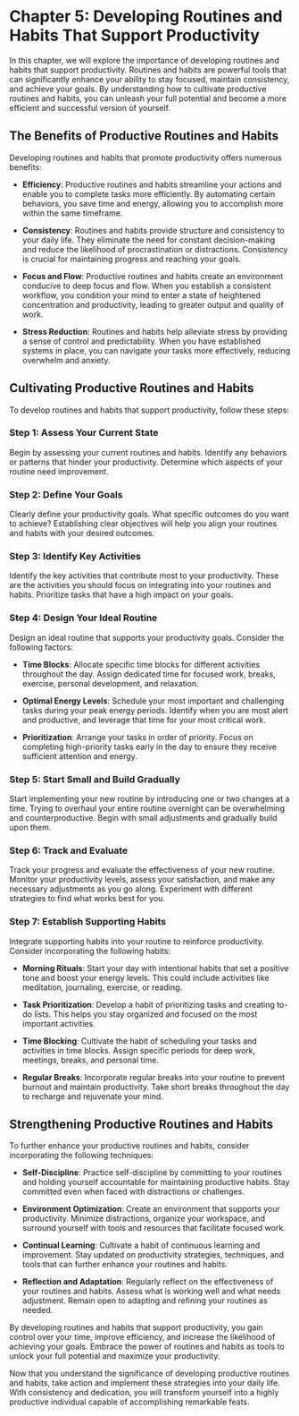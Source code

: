 Chapter 5: Developing Routines and Habits That Support Productivity
===================================================================

In this chapter, we will explore the importance of developing routines and habits that support productivity. Routines and habits are powerful tools that can significantly enhance your ability to stay focused, maintain consistency, and achieve your goals. By understanding how to cultivate productive routines and habits, you can unleash your full potential and become a more efficient and successful version of yourself.

The Benefits of Productive Routines and Habits
----------------------------------------------

Developing routines and habits that promote productivity offers numerous benefits:

* **Efficiency**: Productive routines and habits streamline your actions and enable you to complete tasks more efficiently. By automating certain behaviors, you save time and energy, allowing you to accomplish more within the same timeframe.

* **Consistency**: Routines and habits provide structure and consistency to your daily life. They eliminate the need for constant decision-making and reduce the likelihood of procrastination or distractions. Consistency is crucial for maintaining progress and reaching your goals.

* **Focus and Flow**: Productive routines and habits create an environment conducive to deep focus and flow. When you establish a consistent workflow, you condition your mind to enter a state of heightened concentration and productivity, leading to greater output and quality of work.

* **Stress Reduction**: Routines and habits help alleviate stress by providing a sense of control and predictability. When you have established systems in place, you can navigate your tasks more effectively, reducing overwhelm and anxiety.

Cultivating Productive Routines and Habits
------------------------------------------

To develop routines and habits that support productivity, follow these steps:

### Step 1: Assess Your Current State

Begin by assessing your current routines and habits. Identify any behaviors or patterns that hinder your productivity. Determine which aspects of your routine need improvement.

### Step 2: Define Your Goals

Clearly define your productivity goals. What specific outcomes do you want to achieve? Establishing clear objectives will help you align your routines and habits with your desired outcomes.

### Step 3: Identify Key Activities

Identify the key activities that contribute most to your productivity. These are the activities you should focus on integrating into your routines and habits. Prioritize tasks that have a high impact on your goals.

### Step 4: Design Your Ideal Routine

Design an ideal routine that supports your productivity goals. Consider the following factors:

* **Time Blocks**: Allocate specific time blocks for different activities throughout the day. Assign dedicated time for focused work, breaks, exercise, personal development, and relaxation.

* **Optimal Energy Levels**: Schedule your most important and challenging tasks during your peak energy periods. Identify when you are most alert and productive, and leverage that time for your most critical work.

* **Prioritization**: Arrange your tasks in order of priority. Focus on completing high-priority tasks early in the day to ensure they receive sufficient attention and energy.

### Step 5: Start Small and Build Gradually

Start implementing your new routine by introducing one or two changes at a time. Trying to overhaul your entire routine overnight can be overwhelming and counterproductive. Begin with small adjustments and gradually build upon them.

### Step 6: Track and Evaluate

Track your progress and evaluate the effectiveness of your new routine. Monitor your productivity levels, assess your satisfaction, and make any necessary adjustments as you go along. Experiment with different strategies to find what works best for you.

### Step 7: Establish Supporting Habits

Integrate supporting habits into your routine to reinforce productivity. Consider incorporating the following habits:

* **Morning Rituals**: Start your day with intentional habits that set a positive tone and boost your energy levels. This could include activities like meditation, journaling, exercise, or reading.

* **Task Prioritization**: Develop a habit of prioritizing tasks and creating to-do lists. This helps you stay organized and focused on the most important activities.

* **Time Blocking**: Cultivate the habit of scheduling your tasks and activities in time blocks. Assign specific periods for deep work, meetings, breaks, and personal time.

* **Regular Breaks**: Incorporate regular breaks into your routine to prevent burnout and maintain productivity. Take short breaks throughout the day to recharge and rejuvenate your mind.

Strengthening Productive Routines and Habits
--------------------------------------------

To further enhance your productive routines and habits, consider incorporating the following techniques:

* **Self-Discipline**: Practice self-discipline by committing to your routines and holding yourself accountable for maintaining productive habits. Stay committed even when faced with distractions or challenges.

* **Environment Optimization**: Create an environment that supports your productivity. Minimize distractions, organize your workspace, and surround yourself with tools and resources that facilitate focused work.

* **Continual Learning**: Cultivate a habit of continuous learning and improvement. Stay updated on productivity strategies, techniques, and tools that can further enhance your routines and habits.

* **Reflection and Adaptation**: Regularly reflect on the effectiveness of your routines and habits. Assess what is working well and what needs adjustment. Remain open to adapting and refining your routines as needed.

By developing routines and habits that support productivity, you gain control over your time, improve efficiency, and increase the likelihood of achieving your goals. Embrace the power of routines and habits as tools to unlock your full potential and maximize your productivity.

Now that you understand the significance of developing productive routines and habits, take action and implement these strategies into your daily life. With consistency and dedication, you will transform yourself into a highly productive individual capable of accomplishing remarkable feats.
